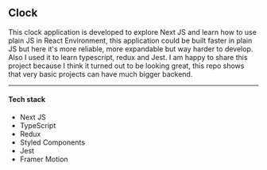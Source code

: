 ## Clock

This clock application is developed to explore Next JS and learn how to use plain JS in React Environment,
this application could be built faster in plain JS but here it's more reliable, more expandable but way harder to develop.
Also I used it to learn typescript, redux and Jest.
I am happy to share this project because I think it turned out to be looking great,
this repo shows that very basic projects can have much bigger backend.

---

#### Tech stack

- Next JS
- TypeScript
- Redux
- Styled Components
- Jest
- Framer Motion
